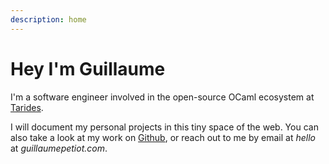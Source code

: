 ```yaml
---
description: home
---
```


# Hey I'm Guillaume

I'm a software engineer involved in the open-source OCaml ecosystem at [Tarides](http://www.tarides.com).

I will document my personal projects in this tiny space of the web.
You can also take a look at my work on [Github](https://github.com/gpetiot/), or reach out to me by email at <i>hello</i> at <i>guillaumepetiot.com</i>.

